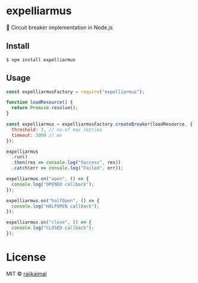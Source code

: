 # expelliarmus

🎃 Circuit breaker implementation in Node.js

## Install

```
$ npm install expelliarmus
```

## Usage

```js
const expelliarmusFactory = require("expelliarmus");

function loadResource() {
  return Promise.resolve();
}

const expelliarmus = expelliarmusFactory.createBreaker(loadResource, {
  threshold: 3, // no.of max retries
  timeout: 3000 // ms
});

expelliarmus
  .run()
  .then(res => console.log("Success", res))
  .catch(err => console.log("Failed", err));

expelliarmus.on("open", () => {
  console.log("OPENED callback");
});

expelliarmus.on("halfOpen", () => {
  console.log("HALFOPEN callback");
});

expelliarmus.on("close", () => {
  console.log("CLOSED callback");
});
```

# License

MIT © [rajikaimal](https://github.com/rajikaimal)
